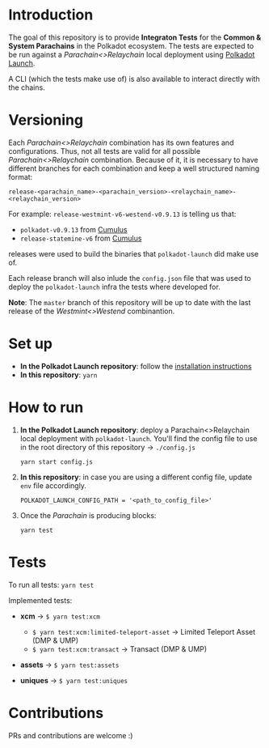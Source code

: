 # Introduction
The goal of this repository is to provide **Integraton Tests** for the **Common & System Parachains** in the Polkadot ecosystem. The tests are expected to be run against a _Parachain<>Relaychain_ local deployment using [Polkadot Launch](https://github.com/paritytech/polkadot-launch).

A CLI (which the tests make use of) is also available to interact directly with the chains.

# Versioning
Each _Parachain<>Relaychain_ combination has its own features and configurations. Thus, not all tests are valid for all possible _Parachain<>Relaychain_ combination. Because of it, it is necessary to have different branches for each combination and keep a well structured naming format:

```
release-<parachain_name>-<parachain_version>-<relaychain_name>-<relaychain_version>
```

For example: `release-westmint-v6-westend-v0.9.13` is telling us that:
- `polkadot-v0.9.13` from [Cumulus](https://github.com/paritytech/cumulus/tree/polkadot-v0.9.13)
- `release-statemine-v6` from [Cumulus](https://github.com/paritytech/cumulus/tree/release-statemine-v6)

releases were used to build the binaries that `polkadot-launch` did make use of.

Each release branch will also inlude the `config.json` file that was used to deploy the `polkadot-launch` infra the tests where developed for.

**Note**: The `master` branch of this repository will be up to date with the last release of the _Westmint<>Westend_ combinantion.

# Set up
- **In the Polkadot Launch repository**: follow the [installation instructions](https://github.com/paritytech/polkadot-launch)
- **In this repository**: `yarn`

# How to run
1. **In the Polkadot Launch repository**: deploy a Parachain<>Relaychain local deployment with `polkadot-launch`. You'll find the config file to use in the root directory of this repository -> `./config.js`
    ```
    yarn start config.js
    ```
2. **In this repository**: in case you are using a different config file, update `env` file accordingly.
    ```
    POLKADOT_LAUNCH_CONFIG_PATH = '<path_to_config_file>'
    ```
3. Once the _Parachain_ is producing blocks:
    ```
    yarn test
    ```
# Tests
To run all tests: `yarn test`

Implemented tests:

- **xcm** -> `$ yarn test:xcm`
  - `$ yarn test:xcm:limited-teleport-asset` -> Limited Teleport Asset (DMP & UMP)
  - `$ yarn test:xcm:transact` -> Transact (DMP & UMP)

- **assets** -> `$ yarn test:assets`

- **uniques** -> `$ yarn test:uniques`

# Contributions

PRs and contributions are welcome :)